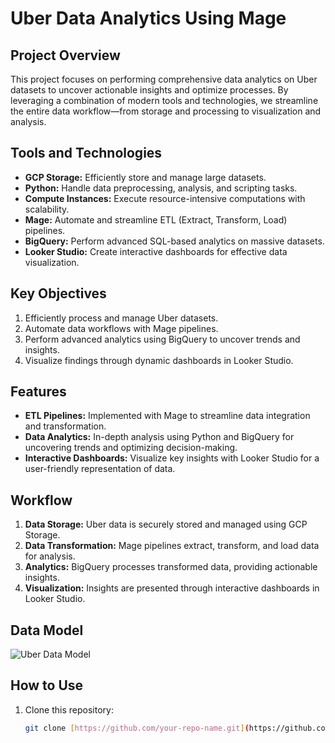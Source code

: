 # Uber Data Analytics Using Mage  

## Project Overview  
This project focuses on performing comprehensive data analytics on Uber datasets to uncover actionable insights and optimize processes. By leveraging a combination of modern tools and technologies, we streamline the entire data workflow—from storage and processing to visualization and analysis.  

## Tools and Technologies  
- **GCP Storage:** Efficiently store and manage large datasets.  
- **Python:** Handle data preprocessing, analysis, and scripting tasks.  
- **Compute Instances:** Execute resource-intensive computations with scalability.  
- **Mage:** Automate and streamline ETL (Extract, Transform, Load) pipelines.  
- **BigQuery:** Perform advanced SQL-based analytics on massive datasets.  
- **Looker Studio:** Create interactive dashboards for effective data visualization.  

## Key Objectives  
1. Efficiently process and manage Uber datasets.  
2. Automate data workflows with Mage pipelines.  
3. Perform advanced analytics using BigQuery to uncover trends and insights.  
4. Visualize findings through dynamic dashboards in Looker Studio.  

## Features  
- **ETL Pipelines:** Implemented with Mage to streamline data integration and transformation.  
- **Data Analytics:** In-depth analysis using Python and BigQuery for uncovering trends and optimizing decision-making.  
- **Interactive Dashboards:** Visualize key insights with Looker Studio for a user-friendly representation of data.  

## Workflow  
1. **Data Storage:** Uber data is securely stored and managed using GCP Storage.  
2. **Data Transformation:** Mage pipelines extract, transform, and load data for analysis.  
3. **Analytics:** BigQuery processes transformed data, providing actionable insights.  
4. **Visualization:** Insights are presented through interactive dashboards in Looker Studio.
## Data Model
![Uber Data Model](https://github.com/user-attachments/assets/db54a2b0-beb5-4873-8cca-3db6888f63dd)

## How to Use  
1. Clone this repository:  
   ```bash
   git clone [https://github.com/your-repo-name.git](https://github.com/Rohan1192/Uber-.git)
   

